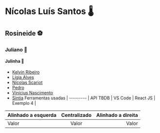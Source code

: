 # Nícolas Luís Santos 🌡️
## Rosineide ⚽
### Juliano 🏁
#### __Julinha__ 💌

* [Kelvin Ribeiro](https://github.com/Kelvin-rnov/)
* [Lígia Alves](https://github.com/LigiaAlves/)
* [Nícolas Scariot](https://github.com/NicolasScariot)
* [Pedro](https://github.com/pedrooks3034/)
* [Vinícius Nascimento](https://github.com/ViniciusNB/)
* [Síntia](https://github.com/sintiathafeny)
Ferramentas usadas   |
--------- |
API TBDB | 
VS Code | 
React JS | 
Exemplo 4 | 

Alinhado a esquerda | Centralizado | Alinhado a direita
:--------- | :------: | -------:
Valor | Valor | Valor
